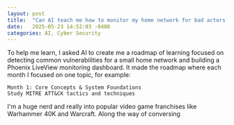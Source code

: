 ```yaml
---
layout: post
title:  "Can AI teach me how to monitor my home network for bad actors?"
date:   2025-05-23 14:52:03 -0400
categories: AI, Cyber Security
---
```

To help me learn, I asked AI to create me a roadmap of learning focused on
detecting common vulnerabilities for a small home network and building a Phoenix
LiveView monitoring dashboard. It made the roadmap where each month I focused on one topic, for example:

```
Month 1: Core Concepts & System Foundations
Study MITRE ATT&CK tactics and techniques
```


I'm a huge nerd and really into popular video game franchises like Warhammer 40K and Warcraft.
Along the way of conversing
